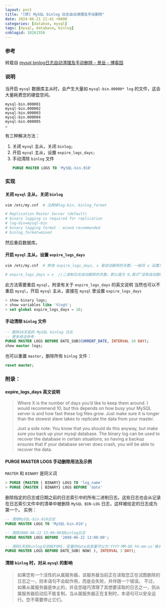 ```yaml
---
layout: post
title: "[转] MySQL binlog 日志自动清理及手动删除"
date: 2024-06-21 21:41 +0800
categories: [databse, mysql]
tags: [mysql, database, binlog]
cnblogid: 18261558
---
```


### 参考
转载自 [mysql binlog日志自动清理及手动删除 - 景岳 - 博客园](https://www.cnblogs.com/xxoome/p/9802684.html)



### 说明
当开启 `mysql` 数据库主从时，会产生大量如 `mysql-bin.00000* log` 的文件，这会大量耗费您的硬盘空间。
```
mysql-bin.000001
mysql-bin.000002
mysql-bin.000003
mysql-bin.000004
mysql-bin.000005
…
```
有三种解决方法：
1. 关闭 `mysql` 主从，关闭 `binlog;`
2. 开启 `mysql` 主从，设置 `expire_logs_days;`
3. 手动清除 `binlog` 文件
   ```sql
   PURGE MASTER LOGS TO 'MySQL-bin.010'
   ```



### 实现
#### 关闭 `mysql` 主从，关闭 `binlog`
```bash
vim /etc/my.cnf  # 注释掉log-bin, binlog_format

# Replication Master Server (default)
# binary logging is required for replication
# log-bin=mysql-bin
# binary logging format - mixed recommended
# binlog_format=mixed
```
然后重启数据库。



#### 开启 `mysql` 主从，设置 `expire_logs_days`
```bash
vim /etc/my.cnf  # 修改 expire_logs_days, x 是自动删除的天数，一般将 x 设置为短点，如 10

# expire_logs_days = x  //二进制日志自动删除的天数。默认值为 0,表示“没有自动删除”
```
此方法需要重启 `mysql`，附录有关于 `expire_logs_days` 的英文说明
当然也可以不重启 `mysql`，开启 `mysql` 主从，直接在 `mysql` 里设置 `expire_logs_days`
```sql
> show binary logs;
> show variables like '%log%';
> set global expire_logs_days = 10;
```



#### 手动清除 `binlog` 文件
```sql
-- 删除10天前的 MySQL binlog 日志
-- 更多用法参考
PURGE MASTER LOGS BEFORE DATE_SUB(CURRENT_DATE, INTERVAL 10 DAY);
show master logs;
```
也可以重置 `master`，删除所有 `binlog` 文件：
```sql
reset master;  
```



### 附录：
#### expire_logs_days 英文说明
> Where X is the number of days you’d like to keep them around. I would recommend 10, but this depends on how busy your MySQL server is and how fast these log files grow. 
> Just make sure it is longer than the slowest slave takes to replicate the data from your master.
>
> Just a side note: You know that you should do this anyway, but make sure you back up your mysql database. 
> The binary log can be used to recover the database in certain situations; so having a backup ensures that if your database server does crash, you will be able to recover the data.



#### PURGE MASTER LOGS 手动删除用法及示例
`MASTER` 和 `BINARY` 是同义词
```sql
> PURGE {MASTER | BINARY} LOGS TO 'log_name'
> PURGE {MASTER | BINARY} LOGS BEFORE 'date'
```
删除指定的日志或日期之前的日志索引中的所有二进制日志。这些日志也会从记录在日志索引文件中的清单中被删除 `MySQL BIN-LOG` 日志，这样被给定的日志成为第一个。
实例：
```sql
-- 清除MySQL-bin.010日志
PURGE MASTER LOGS TO 'MySQL-bin.010';  

-- 清除2008-06-22 13:00:00前binlog日志
PURGE MASTER LOGS BEFORE '2008-06-22 13:00:00';   

-- 清除3天前binlog日志BEFORE，变量的date自变量可以为'YYYY-MM-DD hh:mm:ss'格式
PURGE MASTER LOGS BEFORE DATE_SUB( NOW( ), INTERVAL 3 DAY);  
```



#### 清除 `binlog` 时，对从 `mysql` 的影响
> 如果您有一个活性的从属服务器，该服务器当前正在读取您正在试图删除的日志之一，则本语句不会起作用，而是会失败，并伴随一个错误。
> 不过，如果从属服务器是休止的，并且您碰巧清理了其想要读取的日志之一，则从属服务器启动后不能复制。当从属服务器正在复制时，本语句可以安全运行。您不需要停止它们。

